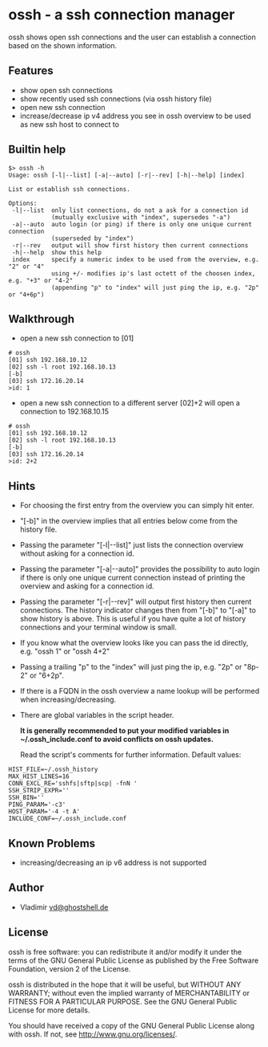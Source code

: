 
# ossh - a ssh connection manager

ossh shows open ssh connections and the user can establish a connection based on the shown information.

## Features

* show open ssh connections
* show recently used ssh connections (via ossh history file)
* open new ssh connection
* increase/decrease ip v4 address you see in ossh overview
  to be used as new ssh host to connect to

## Builtin help
```
$> ossh -h
Usage: ossh [-l|--list] [-a|--auto] [-r|--rev] [-h|--help] [index]

List or establish ssh connections.

Options:
 -l|--list  only list connections, do not a ask for a connection id
            (mutually exclusive with "index", supersedes "-a")
 -a|--auto  auto login (or ping) if there is only one unique current connection
            (superseded by "index")
 -r|--rev   output will show first history then current connections
 -h|--help  show this help
 index      specify a numeric index to be used from the overview, e.g. "2" or "4"
            using +/- modifies ip's last octett of the choosen index, e.g. "+3" or "4-2"
            (appending "p" to "index" will just ping the ip, e.g. "2p" or "4+6p")

```

## Walkthrough

* open a new ssh connection to [01]
```
# ossh
[01] ssh 192.168.10.12
[02] ssh -l root 192.168.10.13
[-b]
[03] ssh 172.16.20.14
>id: 1
```

* open a new ssh connection to a different server [02]+2 will open a connection to 192.168.10.15
```
# ossh
[01] ssh 192.168.10.12
[02] ssh -l root 192.168.10.13
[-b]
[03] ssh 172.16.20.14
>id: 2+2
```

## Hints

* For choosing the first entry from the overview you can simply hit enter.
* "[-b]" in the overview implies that all entries below come from the history file.
* Passing the parameter "[-l|--list]" just lists the connection overview without asking for a connection id.
* Passing the parameter "[-a|--auto]" provides the possibility to auto login if there is only
  one unique current connection instead of printing the overview and asking for a connection id.
* Passing the parameter "[-r|--rev]" will output first history then current connections.
  The history indicator changes then from "[-b]" to "[-a]" to show history is above.
  This is useful if you have quite a lot of history connections and your terminal window is small.
* If you know what the overview looks like you can pass the id directly, e.g. "ossh 1" or "ossh 4+2"
* Passing a trailing "p" to the "index" will just ping the ip, e.g. "2p" or "8p-2" or "6+2p".
* If there is a FQDN in the ossh overview a name lookup will be performed when increasing/decreasing.
* There are global variables in the script header.

  **It is generally recommended to put your modified variables in ~/.ossh_include.conf to avoid conflicts on ossh updates.**

  Read the script's comments for further information. Default values:
```
HIST_FILE=~/.ossh_history
MAX_HIST_LINES=16
CONN_EXCL_RE='sshfs|sftp|scp| -fnN '
SSH_STRIP_EXPR=''
SSH_BIN=''
PING_PARAM='-c3'
HOST_PARAM='-4 -t A'
INCLUDE_CONF=~/.ossh_include.conf
```

## Known Problems

* increasing/decreasing an ip v6 address is not supported

## Author

* Vladimir <vd@ghostshell.de>

## License

ossh is free software: you can redistribute it and/or modify
it under the terms of the GNU General Public License as published by
the Free Software Foundation, version 2 of the License.

ossh is distributed in the hope that it will be useful,
but WITHOUT ANY WARRANTY; without even the implied warranty of
MERCHANTABILITY or FITNESS FOR A PARTICULAR PURPOSE.  See the
GNU General Public License for more details.

You should have received a copy of the GNU General Public License
along with ossh.  If not, see <http://www.gnu.org/licenses/>.

